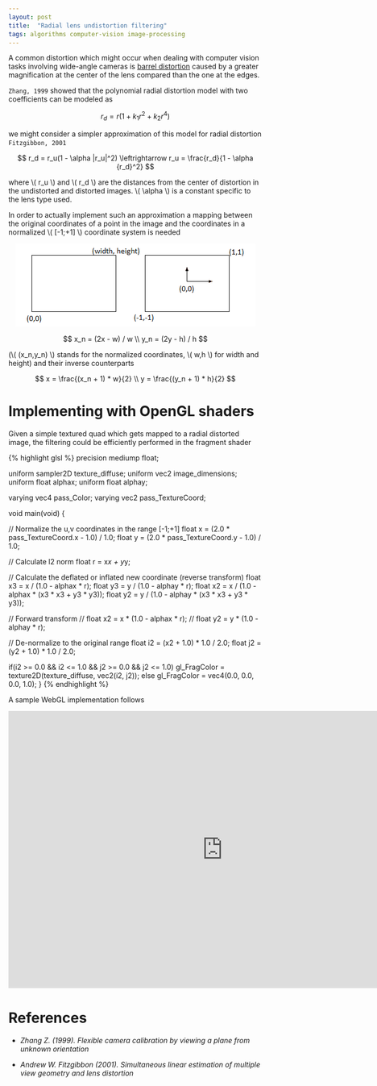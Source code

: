```yaml
---
layout: post
title:  "Radial lens undistortion filtering"
tags: algorithms computer-vision image-processing
---
```


A common distortion which might occur when dealing with computer vision tasks involving wide-angle cameras
is [barrel distortion](https://en.wikipedia.org/wiki/Distortion_(optics)#Radial_distortion) caused by
a greater magnification at the center of the lens compared than the one at the edges.

`Zhang, 1999` showed that the polynomial radial distortion model with two coefficients can be modeled as

$$
r_d = r(1+k_1 r^2 + k_2 r^4)
$$

we might consider a simpler approximation of this model for radial distortion `Fitzgibbon, 2001`

$$
r_d = r_u(1 - \alpha |r_u|^2) \leftrightarrow r_u = \frac{r_d}{1 - \alpha {r_d}^2}
$$

where \\( r_u \\) and \\( r_d \\) are the distances from the center of distortion in the undistorted and distorted images.
\\( \alpha \\) is a constant specific to the lens type used.

In order to actually implement such an approximation a mapping between the original coordinates of a point in the image and
the coordinates in a normalized \\( [-1;+1] \\) coordinate system is needed

<p align="center">
	<img src="/images/posts/radiallensundistortionfiltering1.png"/>
</p>

$$
x_n = (2x - w) / w \\
y_n = (2y - h) / h
$$

(\\( (x_n,y_n) \\) stands for the normalized coordinates, \\( w,h \\) for width and height) and their inverse counterparts

$$
x = \frac{(x_n + 1) * w}{2} \\
y = \frac{(y_n + 1) * h}{2}
$$


Implementing with OpenGL shaders
================================

Given a simple textured quad which gets mapped to a radial distorted image, the filtering could be efficiently performed
in the fragment shader

{% highlight glsl %}
precision mediump float;

uniform sampler2D texture_diffuse;
uniform vec2 image_dimensions;
uniform float alphax;
uniform float alphay;

varying vec4 pass_Color;
varying vec2 pass_TextureCoord;

void main(void) {

  // Normalize the u,v coordinates in the range [-1;+1]
  float x = (2.0 * pass_TextureCoord.x - 1.0) / 1.0;
  float y = (2.0 * pass_TextureCoord.y - 1.0) / 1.0;
  
  // Calculate l2 norm
  float r = x*x + y*y;
  
  // Calculate the deflated or inflated new coordinate (reverse transform)
  float x3 = x / (1.0 - alphax * r);
  float y3 = y / (1.0 - alphay * r); 
  float x2 = x / (1.0 - alphax * (x3 * x3 + y3 * y3));
  float y2 = y / (1.0 - alphay * (x3 * x3 + y3 * y3));	
  
  // Forward transform
  // float x2 = x * (1.0 - alphax * r);
  // float y2 = y * (1.0 - alphay * r);

  // De-normalize to the original range
  float i2 = (x2 + 1.0) * 1.0 / 2.0;
  float j2 = (y2 + 1.0) * 1.0 / 2.0;

  if(i2 >= 0.0 && i2 <= 1.0 && j2 >= 0.0 && j2 <= 1.0)
    gl_FragColor = texture2D(texture_diffuse, vec2(i2, j2));
  else
    gl_FragColor = vec4(0.0, 0.0, 0.0, 1.0);
}
{% endhighlight %}

A sample WebGL implementation follows

<p align="center">
<iframe src="http://marcodiiga.github.io/lens_distortion_filtering/" width="850" height="550" style="border: none;"></iframe>
</p>




References
==========

* *Zhang Z. (1999). Flexible camera calibration by viewing a plane from unknown orientation*

* *Andrew W. Fitzgibbon (2001). Simultaneous linear estimation of multiple view geometry and lens distortion*
